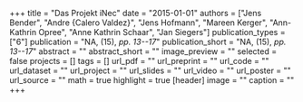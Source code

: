 +++
title = "Das Projekt iNec"
date = "2015-01-01"
authors = ["Jens Bender", "Andre {Calero Valdez}", "Jens Hofmann", "Mareen Kerger", "Ann-Kathrin Opree", "Anne Kathrin Schaar", "Jan Siegers"]
publication_types = ["6"]
publication = "NA, (15), _pp. 13--17_"
publication_short = "NA, (15), _pp. 13--17_"
abstract = ""
abstract_short = ""
image_preview = ""
selected = false
projects = []
tags = []
url_pdf = ""
url_preprint = ""
url_code = ""
url_dataset = ""
url_project = ""
url_slides = ""
url_video = ""
url_poster = ""
url_source = ""
math = true
highlight = true
[header]
image = ""
caption = ""
+++
